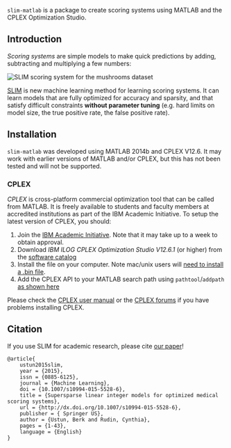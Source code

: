 ``slim-matlab`` is a package to create scoring systems using MATLAB and the CPLEX Optimization Studio.

## Introduction

*Scoring systems* are simple models to make quick predictions by adding, subtracting and multiplying a few numbers:

![SLIM scoring system for the mushrooms dataset](https://github.com/ustunb/slim_for_matlab/blob/master/images/slim_mushroom.png)

[SLIM](http://http//arxiv.org/abs/1502.04269/) is new machine learning method for learning scoring systems. It can learn models that are fully optimized for accuracy and sparsity, and that satisfy difficult constraints **without parameter tuning** (e.g. hard limits on model size, the true positive rate, the false positive rate).

## Installation

``slim-matlab`` was developed using MATLAB 2014b and CPLEX V12.6. It may work with earlier versions of MATLAB and/or CPLEX, but this has not been tested and will not be supported.

### CPLEX 

*CPLEX* is cross-platform commercial optimization tool that can be called from MATLAB. It is freely available to students and faculty members at accredited institutions as part of the IBM Academic Initiative. To setup the latest version of CPLEX, you should:

1. Join the [IBM Academic Initiative](http://www-304.ibm.com/ibm/university/academic/pub/page/mem_join). Note that it may take up to a week to obtain approval.
2. Download *IBM ILOG CPLEX Optimization Studio V12.6.1* (or higher) from the [software catalog](https://www-304.ibm.com/ibm/university/academic/member/softwaredownload)
3. Install the file on your computer. Note mac/unix users will [need to install a .bin file](http://www-01.ibm.com/support/docview.wss?uid=swg21444285).
4. Add the CPLEX API to your MATLAB search path using ``pathtool``/``addpath`` [as shown here](http://www-01.ibm.com/support/knowledgecenter/SSSA5P_12.6.1/ilog.odms.cplex.help/CPLEX/MATLAB/topics/gs_install.html)

Please check the [CPLEX user manual](http://www-01.ibm.com/support/knowledgecenter/SSSA5P/welcome) or the [CPLEX forums](https://www.ibm.com/developerworks/community/forums/html/forum?id=11111111-0000-0000-0000-000000002059) if you have problems installing CPLEX.

## Citation 

If you use SLIM for academic research, please cite [our paper](http://http//arxiv.org/abs/1502.04269/)!  
     
```
@article{
    ustun2015slim,
    year = {2015},
    issn = {0885-6125},
    journal = {Machine Learning},
    doi = {10.1007/s10994-015-5528-6},
    title = {Supersparse linear integer models for optimized medical scoring systems},
    url = {http://dx.doi.org/10.1007/s10994-015-5528-6},
    publisher = { Springer US},
    author = {Ustun, Berk and Rudin, Cynthia},
    pages = {1-43},
    language = {English}
}
```

